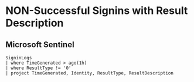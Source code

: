 # NON-Successful Signins with Result Description

## Microsoft Sentinel
```
SigninLogs
| where TimeGenerated > ago(1h)
| where ResultType != '0'
| project TimeGenerated, Identity, ResultType, ResultDescription
```
